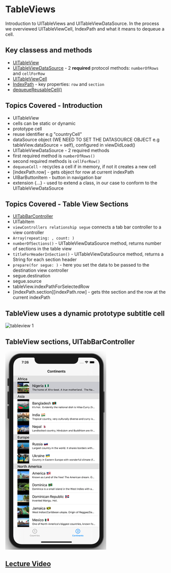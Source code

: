 # TableViews

Introduction to UITableViews and UITableViewDataSource. In the process we overviewed UITableViewCell, IndexPath and what it means to dequeue a cell.

## Key classess and methods 

* [UITableView](https://developer.apple.com/documentation/uikit/uitableview)   
* [UITableViewDataSource](https://developer.apple.com/documentation/uikit/uitableviewdatasource) - 2 **required** protocol methods: `numberOfRows` and `cellForRow`   
* [UITableViewCell](https://developer.apple.com/documentation/uikit/uitableviewcell)   
* [IndexPath](https://developer.apple.com/documentation/foundation/indexpath) - key properties: `row` and `section`
* [dequeueReusableCell()](https://developer.apple.com/documentation/uikit/uitableview/1614891-dequeuereusablecell)   


## Topics Covered - Introduction

 * UITableView
 * cells can be static or dynamic
 * prototype cell
 * reuse identifier e.g "countryCell"
 * dataSource object (WE NEED TO SET THE DATASOURCE OBJECT e.g tableView.dataSource = self), configured in viewDidLoad()
 * UITableViewDataSource - 2 required methods
 * first required method is `numberOfRows()`
 * second required methods is `cellForRow()`
 * `dequeueCell` - recycles a cell if in memory, if not it creates a new cell
 * [indexPath.row] - gets object for row at current indexPath
 * UIBarButtonItem - button in navigation bar
 * extension {...} - used to extend a class, in our case to conform to the UITableViewDataSource
 
 ## Topics Covered - Table View Sections
 
 * [UITabBarController](https://developer.apple.com/documentation/uikit/uitabbarcontroller)   
 * UITabItem
 * `viewControllers relationship segue` connects a tab bar controller to a view controller
 * `Array(repeating: , count: )`
 * `numberOfSections()` - UITableViewDataSource method, returns number of sections in the table view
 * `titleForHeaderInSection()` - UITableViewDataSource method, returns a String for each section header
 * `prepare(for segue: )` - here you set the data to be passed to the destination view controller
 * segue.destination 
 * segue.source 
 * tableView.indexPathForSelectedRow
 * [indexPath.section][indexPath.row] - gets thte section and the row at the current indexPath

 
 ## TableView uses a dynamic prototype subtitle cell
 
 ![tableview 1](Assets/tableview-1.png)
 
 ## TableView sections, UITabBarController
 
 ![tableview sections](Assets/tableview-sections.png)  
 
 ## [Lecture Video](https://youtu.be/E7pBJMd_N6w)   
